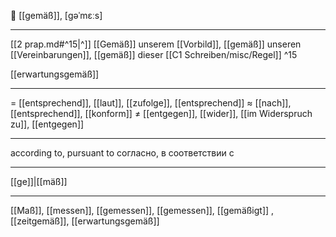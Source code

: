 🔗 [[gemäß]], [ɡəˈmɛːs]

---
[[2 prap.md#^15|^]] [[Gemäß]] unserem [[Vorbild]], [[gemäß]] unseren [[Vereinbarungen]], [[gemäß]] dieser [[C1 Schreiben/misc/Regel]] ^15

[[erwartungsgemäß]]

---
= [[entsprechend]], [[laut]], [[zufolge]], [[entsprechend]]
≈ [[nach]], [[entsprechend]], [[konform]]
≠ [[entgegen]], [[wider]], [[im Widerspruch zu]], [[entgegen]]

---
according to, pursuant to
согласно, в соответствии с

---
[[ge]]|[[mäß]]

---
[[Maß]], [[messen]], [[gemessen]], [[gemessen]], [[gemäßigt]]
, [[zeitgemäß]], [[erwartungsgemäß]]